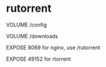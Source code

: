 # rutorrent

VOLUME /config

VOLUME /downloads

EXPOSE 8069 for nginx, use /rutorrent

EXPOSE 49152 for rtorrent

